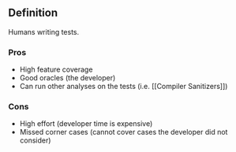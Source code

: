 ## Definition
Humans writing tests.
### Pros
- High feature coverage
- Good oracles (the developer)
- Can run other analyses on the tests (i.e. [[Compiler Sanitizers]])
### Cons
- High effort (developer time is expensive)
- Missed corner cases (cannot cover cases the developer did not consider)